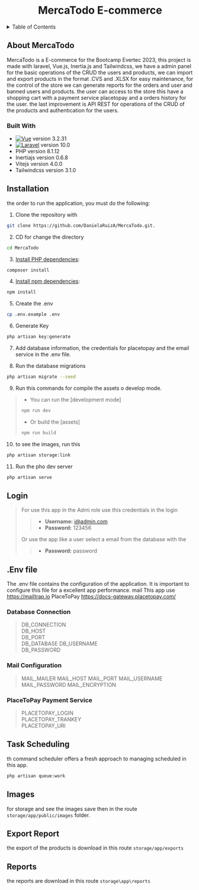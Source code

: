 <div align="center">

# MercaTodo E-commerce

</div>

<details>
  <summary>Table of Contents</summary>
  <ol>
    <li>
      <a href="#about-MercaTodo">About MercaTodo</a>
      <ul>
        <li><a href="#built-with">Built With</a></li>
      </ul>
    </li>
    <li><a href="#installation">Installation</a></li>
    <li><a href="#Login">Login</a></li>
    <li><a href="#Env-file">Env file</a></li>
    <li><a href="#Task-Scheduling">Task Scheduling</a></li>
    <li><a href="#Images">Images</a></li>
    <li><a href="#Export-Report">Export Report</a></li>
    <li><a href="#Reports">Reports</a></li>
  </ol>
</details>

## About MercaTodo

MercaTodo is a E-commerce for the Bootcamp Evertec 2023, this project is made with laravel, Vue.js, Inertia.js and Tailwindcss, we have a admin panel for the basic operations of the CRUD the users and products, we can import and export products in the format .CVS and .XLSX for easy maintenance, for the control of the store we can generate reports for the orders and user and banned users and products. the user can access to the store this have a shopping cart with a payment service placetopay and a orders history for the user. the last improvement is API REST for operations of the CRUD of the products and authentication for the users.

### Built With

* [![Vue][Vue.js]][Vue-url]  version 3.2.31
* [![Laravel][Laravel.com]][Laravel-url] version 10.0
* PHP  version 8.1.12
* Inertiajs  version 0.6.8
* Vitejs version 4.0.0
* Tailwindcss version 3.1.0


## Installation

the order to run the application, you must do the following:

1. Clone the repository with 

```sh
git clone https://github.com/DanielaRuizA/MercaTodo.git.
```

2. CD for change the directory 

```sh
cd MercaTodo
```

3. [Install PHP dependencies](https://getcomposer.org/doc/01-basic-usage.md):

```sh
composer install
```

4. [Install npm dependencies](https://docs.npmjs.com/cli/v8/commands/npm-install):

```sh
npm install
```

5. Create the .env

```sh
cp .env.example .env
```

6. Generate Key 

```sh
php artisan key:generate
```

7. Add database information, the credentials for placetopay and the email service in the .env file.

8. Run the database migrations 

```sh
php artisan migrate --seed
```

9. Run this commands for compile the assets o develop mode.

> - You can run the [development mode]
>```sh
>npm run dev
>```
>- Or build the [assets]
>```sh
>npm run build
>```

10. to see the images, run this 

```sh
php artisan storage:link
```
11. Run the pho dev server

```sh
php artisan serve
```

## Login
> For use this app in the Admi role use this credentials in the login
>
>>- **Username:** i@admin.com
>>- **Password:** 123456
>
> Or use the app like a user select a email from the database with the 
>>- **Password:** password

## .Env file

The .env file contains the configuration of the application. It is important to configure this file for a excellent app performance.
mail This app use https://mailtrap.io
PlaceToPay https://docs-gateway.placetopay.com/

### Database Connection
>DB_CONNECTION  
>DB_HOST  
>DB_PORT  
>DB_DATABASE
>DB_USERNAME  
>DB_PASSWORD

### Mail Configuration 
>MAIL_MAILER
>MAIL_HOST
>MAIL_PORT
>MAIL_USERNAME
>MAIL_PASSWORD
>MAIL_ENCRYPTION


### PlaceToPay Payment Service
>PLACETOPAY_LOGIN  
>PLACETOPAY_TRANKEY  
>PLACETOPAY_URl  

## Task Scheduling
th command scheduler offers a fresh approach to managing scheduled in this app.

```sh
php artisan queue:work
```

## Images
for storage and see the images save then in the route `storage/app/public/images` folder.

## Export Report
the export of the products is download in this route `storage/app/exports`

## Reports 
the reports are download in this route `storage\app\reports`

<!-- MARKDOWN LINKS & IMAGES -->
<!-- https://www.markdownguide.org/basic-syntax/#reference-style-links -->
[contributors-shield]: https://img.shields.io/github/contributors/othneildrew/Best-README-Template.svg?style=for-the-badge
[contributors-url]: https://github.com/othneildrew/Best-README-Template/graphs/contributors
[forks-shield]: https://img.shields.io/github/forks/othneildrew/Best-README-Template.svg?style=for-the-badge
[forks-url]: https://github.com/othneildrew/Best-README-Template/network/members
[stars-shield]: https://img.shields.io/github/stars/othneildrew/Best-README-Template.svg?style=for-the-badge
[stars-url]: https://github.com/othneildrew/Best-README-Template/stargazers
[issues-shield]: https://img.shields.io/github/issues/othneildrew/Best-README-Template.svg?style=for-the-badge
[issues-url]: https://github.com/othneildrew/Best-README-Template/issues
[license-shield]: https://img.shields.io/github/license/othneildrew/Best-README-Template.svg?style=for-the-badge
[license-url]: https://github.com/othneildrew/Best-README-Template/blob/master/LICENSE.txt
[linkedin-shield]: https://img.shields.io/badge/-LinkedIn-black.svg?style=for-the-badge&logo=linkedin&colorB=555
[linkedin-url]: https://linkedin.com/in/othneildrew
[product-screenshot]: images/screenshot.png
[Next.js]: https://img.shields.io/badge/next.js-000000?style=for-the-badge&logo=nextdotjs&logoColor=white
[Next-url]: https://nextjs.org/
[React.js]: https://img.shields.io/badge/React-20232A?style=for-the-badge&logo=react&logoColor=61DAFB
[React-url]: https://reactjs.org/
[Vue.js]: https://img.shields.io/badge/Vue.js-35495E?style=for-the-badge&logo=vuedotjs&logoColor=4FC08D
[Vue-url]: https://vuejs.org/
[Angular.io]: https://img.shields.io/badge/Angular-DD0031?style=for-the-badge&logo=angular&logoColor=white
[Angular-url]: https://angular.io/
[Svelte.dev]: https://img.shields.io/badge/Svelte-4A4A55?style=for-the-badge&logo=svelte&logoColor=FF3E00
[Svelte-url]: https://svelte.dev/
[Laravel.com]: https://img.shields.io/badge/Laravel-FF2D20?style=for-the-badge&logo=laravel&logoColor=white
[Laravel-url]: https://laravel.com
[Bootstrap.com]: https://img.shields.io/badge/Bootstrap-563D7C?style=for-the-badge&logo=bootstrap&logoColor=white
[Bootstrap-url]: https://getbootstrap.com
[JQuery.com]: https://img.shields.io/badge/jQuery-0769AD?style=for-the-badge&logo=jquery&logoColor=white
[JQuery-url]: https://jquery.com 
